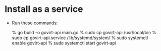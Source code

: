 # Install as a service

* Run these commands:


    % go build -o govirt-api main.go
    % sudo cp govirt-api /usr/local/bin 
    % sudo cp govirt-api.service /lib/systemd/system/
    % sudo systemctl enable govirt-api
    % sudo systemctl start govirt-api